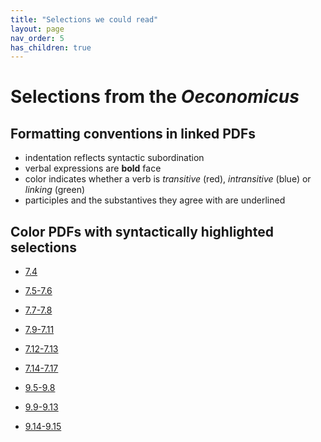 ```yaml
---
title: "Selections we could read"
layout: page
nav_order: 5
has_children: true
---
```



# Selections from the *Oeconomicus* 

## Formatting conventions in linked PDFs

- indentation reflects syntactic subordination
- verbal expressions are **bold** face
- color indicates whether a verb is *transitive* (red), *intransitive* (blue) or *linking* (green)
- participles and the substantives they agree with are underlined


## Color PDFs with syntactically highlighted selections


- [7.4](./XenOec7.4.pdf)
- [7.5-7.6](./XenOec7.5-7.6.pdf)
- [7.7-7.8](./XenOec7.7-7.8.pdf)
- [7.9-7.11](./XenOec7.9-7.11.pdf)
- [7.12-7.13](./XenOec7.12-7.13.pdf)
- [7.14-7.17](./XenOec7.14-7.17.pdf)

- [9.5-9.8](./XenOec9.5-9.8.pdf)
- [9.9-9.13](./XenOec9.9-9.13.pdf)
- [9.14-9.15](./XenOec9.14-9.15.pdf)